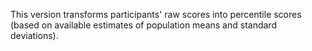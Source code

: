 This version transforms participants' raw scores into percentile scores (based on available estimates of population means and standard deviations).
